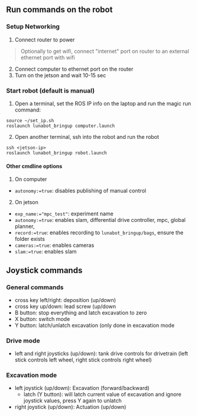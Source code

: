 ## Run commands on the robot

### Setup Networking

1. Connect router to power

> Optionally to get wifi, connect "internet" port on router to an external ethernet port with wifi

2. Connect computer to ethernet port on the router
3. Turn on the jetson and wait 10-15 sec

### Start robot (default is manual)

1. Open a terminal, set the ROS IP info on the laptop and run the magic run command: 
```
source ~/set_ip.sh
roslaunch lunabot_bringup computer.launch
```

2. Open another terminal, ssh into the robot and run the robot
```
ssh <jetson-ip>
roslaunch lunabot_bringup robot.launch
```

#### Other cmdline options

1. On computer

- `autonomy:=true`: disables publishing of manual control

2. On jetson
- `exp_name:="mpc_test"`: experiment name
- `autonomy:=true`: enables slam, differential drive controller, mpc, global planner, 
- `record:=true`: enables recording to `lunabot_bringup/bags`, ensure the folder exists
- `cameras:=true`: enables cameras
- `slam:=true`: enables slam

## Joystick commands

### General commands 
- cross key left/right: deposition (up/down)
- cross key up/down: lead screw (up/down
- B button: stop everything and latch excavation to zero
- X button: switch mode
- Y button: latch/unlatch excavation (only done in excavation mode

### Drive mode
- left and right joysticks (up/down): tank drive controls for drivetrain (left stick controls left wheel, right stick controls right wheel)

### Excavation mode
- left joystick (up/down): Excavation (forward/backward)
  - latch (Y button): will latch current value of excavation and ignore joystick values, press Y again to unlatch
- right joystick (up/down): Actuation (up/down)
